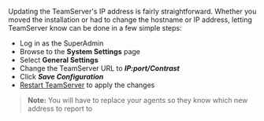 <!--
title: "How To Update The TeamServer IP Address And Hostname"
description: "Instructions for updating the TeamServer IP address and hostname"
tags: "TeamServer EOP IP troubleshooting"
-->

Updating the TeamServer's IP address is fairly straightforward. Whether you moved the installation or had to change the hostname or IP address, letting TeamServer know can be done in a few simple steps:

* Log in as the SuperAdmin
* Browse to the **System Settings** page
* Select **General Settings** 
* Change the TeamServer URL to ***IP:port/Contrast***
* Click ***Save Configuration***
* [Restart TeamServer](user_tsfaq.html#restart) to apply the changes


>**Note:** You will have to replace your agents so they know which new address to report to
